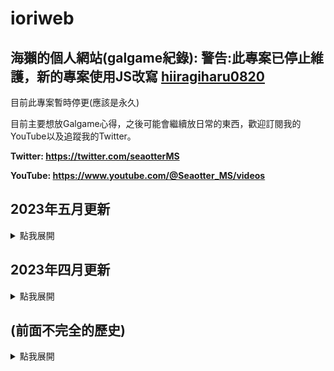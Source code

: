 # ioriweb

## 海獺的個人網站(galgame紀錄): 警告:此專案已停止維護，新的專案使用JS改寫 [hiiragiharu0820](https://github.com/peter910820/hiiragiharu0820)

目前此專案暫時停更(應該是永久)

目前主要想放Galgame心得，之後可能會繼續放日常的東西，歡迎訂閱我的YouTube以及追蹤我的Twitter。

**Twitter: https://twitter.com/seaotterMS**

**YouTube: https://www.youtube.com/@Seaotter_MS/videos**

<h2>2023年五月更新</h2><details>
<summary>點我展開</summary>
</br>

2023/5/9:
* 增加重新導向
* 維護發生錯誤時的處理

2023/5/7:
* 串接資料庫(除了tag)
* 撰寫控制生成相片之程式碼
* 刪除不必要之css
* 添加code區塊顯示高光
* 添加部分標籤
* 修正圖片超出邊界Bug

2023/5/6:
* 增加fontawesome的icon
* 增加Animate.css以及wow.js
* 製作markdown轉html介面(利用showdown)
* 修改js函式名稱
* 細部調整html
* 修改css名稱

2023/5/4:
* 更改js, css的路徑。
* 美化HanamaruWeb。

2023/5/1:
* 重新規劃路由。
* 增加HanamaruWeb。

<hr>
</details>

<h2>2023年四月更新</h2><details>
<summary>點我展開</summary>
</br>

2023/4/23:
* 增加tag功能。

2023/4/18:
* 修正js.js的網頁錯誤碼。
* 將js.js更名成inner.js。
* 修正按下enter會觸發br標籤的bug，改成按鍵輸入。

2023/4/17:
* 上架到koyeb正式使用中

<hr>
</details>

</details>

<h2>(前面不完全的歷史)</h2><details>
<summary>點我展開</summary>
</br>

2021/12/11: 整個移到Heroku，使用FastAPI，還沒做RWD

2022/08/24: 永久停止更新

2023/04/03: 可能會來修一下(X)

<hr>
</details>